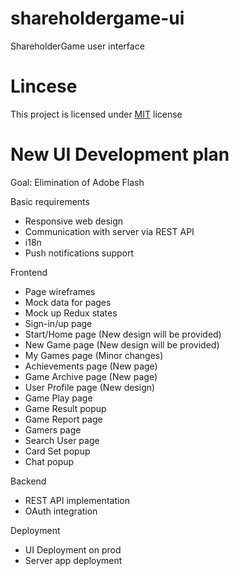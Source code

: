 # shareholdergame-ui
ShareholderGame user interface

# Lincese
This project is licensed under [MIT](/LICENSE) license

# New UI Development plan
Goal: Elimination of Adobe Flash

Basic requirements
- Responsive web design
- Communication with server via REST API
- i18n
- Push notifications support

Frontend
- Page wireframes
- Mock data for pages 
- Mock up Redux states
- Sign-in/up page 
- Start/Home page (New design will be provided) 
- New Game page (New design will be provided)
- My Games page (Minor changes) 
- Achievements page (New page) 
- Game Archive page (New page) 
- User Profile page (New design) 
- Game Play page 
- Game Result popup 
- Game Report page 
- Gamers page 
- Search User page 
- Card Set popup 
- Chat popup  

Backend 
- REST API implementation 
- OAuth integration 

Deployment 
- UI Deployment on prod 
- Server app deployment

